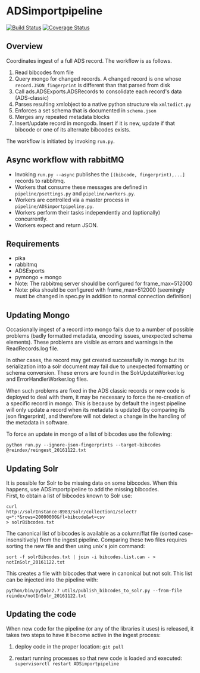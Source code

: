 # ADSimportpipeline

[![Build Status](https://travis-ci.org/adsabs/ADSimportpipeline.svg?branch=master)](https://travis-ci.org/adsabs/ADSimportpipeline)
[![Coverage Status](https://coveralls.io/repos/adsabs/ADSimportpipeline/badge.svg?branch=master)](https://coveralls.io/r/adsabs/ADSimportpipeline)

## Overview

Coordinates ingest of a full ADS record. The workflow is as follows.

1. Read bibcodes from file
1. Query mongo for changed records. A changed record is one whose `record.JSON_fingerprint` is different than that parsed from disk
1. Call ads.ADSExports.ADSRecords to consolidate each record's data (ADS-classic)
1. Parses resulting xmlobject to a native python structure via `xmltodict.py`
1. Enforces a set schema that is documented in `schema.json`
1. Merges any repeated metadata blocks
1. Insert/update record in mongodb. Insert if it is new, update if that bibcode or one of its alternate bibcodes exists.

The workflow is initiated by invoking `run.py`. 

## Async workflow with rabbitMQ

- Invoking `run.py --async` publishes the `[(bibcode, fingerprint),...]` records to rabbitmq. 
- Workers that consume these messages are defined in `pipeline/psettings.py` and `pipeline/workers.py`.
- Workers are controlled via a master process in `pipeline/ADSimportpipeliny.py`.
- Workers perform their tasks independently and (optionally) concurrently.
- Workers expect and return JSON.
 

## Requirements
- pika
- rabbitmq
- ADSExports
- pymongo + mongo
- Note: The rabbitmq server should be configured for frame_max=512000
- Note: pika should be configured with frame_max=512000 (seemingly must be changed in spec.py in addition to normal connection definition)

## Updating Mongo
Occasionally ingest of a record into mongo fails due to a number of possible problems
(badly formatted metadata, encoding issues, unexpected schema elements).  These problems
are visible as errors and warnings in the ReadRecords.log file.

In other cases, the record may get created successfully in mongo but its serialization into
a solr document may fail due to unexpected formatting or schema conversion.  These errors
are found in the SolrUpdateWorker.log and ErrorHandlerWorker.log files.

When such problems are fixed in the ADS classic records or new code is deployed to deal with
them, it may be necessary to force the re-creation of a specific record in mongo. This is because
by default the ingest pipeline will only update a record when its metadata is updated (by
comparing its json fingerprint), and therefore will not detect a change in the handling of the
metadata in software.

To force an update in mongo of a list of bibcodes use the following:
```
python run.py --ignore-json-fingerprints --target-bibcodes @reindex/reingest_20161122.txt
```

## Updating Solr
It is possible for Solr to be missing data on some bibcodes.  When
this happens, use ADSimportpipeline to add the missing bibcodes.  
First, to obtain a list of bibcodes known to Solr use:
```
curl 
http://solrInstance:8983/solr/collection1/select?q=*:*&rows=20000000&fl=bibcode&wt=csv
> solrBibcodes.txt
```

The canonical list of bibcodes is available as a column/flat file (sorted case-insensitively)
from the ingest pipeline.  Comparing these two files requires sorting the new file
and then using unix's join command:

```
sort -f solrBibcodes.txt | join -i bibcodes.list.can - > notInSolr_20161122.txt
```

This creates a file with bibcodes that were in canonical but not
solr.  This list can be injected into the pipeline with:
```
python/bin/python2.7 utils/publish_bibcodes_to_solr.py --from-file reindex/notInSolr_20161122.txt
```

## Updating the code

When new code for the pipeline (or any of the libraries it uses) is released, it takes two steps
to have it become active in the ingest process:

1. deploy code in the proper location: `git pull`

1. restart running processes so that new code is loaded and executed: `supervisorctl restart ADSimportpipeline`

